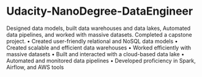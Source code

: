 # Udacity-NanoDegree-DataEngineer
Designed data models, built data warehouses and data lakes, Automated data pipelines, and worked with massive datasets. Completed a capstone project.   • Created user-friendly relational and NoSQL data models • Created scalable and efficient data warehouses • Worked efficiently with massive datasets • Built and interacted with a cloud-based data lake • Automated and monitored data pipelines • Developed proficiency in Spark, Airflow, and AWS tools
